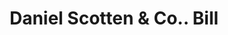 ---
doi: 10.7916/D87H2WMZ
date_other: '1890'
date_other_textual: 1890-1899
form: printed ephemera
genre:
- Invoices
name:
- Daniel Scotten & Co.
object_in_context_url: https://biggert.cul.columbia.edu/items/view/ave_biggert_00608
subject_hierarchical_geographic:
- Detroit, Michigan, United States
subject_name:
- Daniel Scotten & Co.
title: Daniel Scotten & Co.. Bill
sort_title: Daniel Scotten & Co.. Bill
call_number: ave_biggert_00608
coordinates:
- 42.331388888888895,-83.04583333333333
pid: ave_biggert_00608
identifiers: ave_biggert_00608
canvas_id: ldpd:395881
permalink: "/items/ave_biggert_00608/"
layout: iiif-image-page
---